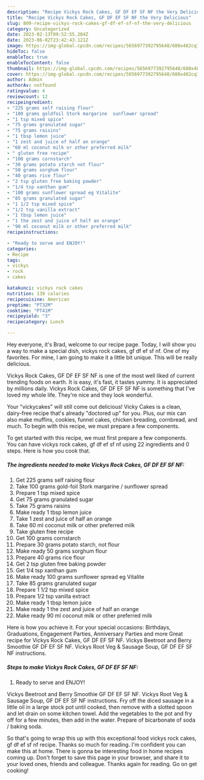```yaml
---
description: "Recipe Vickys Rock Cakes, GF DF EF SF NF the Very Delicious"
title: "Recipe Vickys Rock Cakes, GF DF EF SF NF the Very Delicious"
slug: 809-recipe-vickys-rock-cakes-gf-df-ef-sf-nf-the-very-delicious
category: Uncategorized
date: 2023-02-13T09:52:55.284Z
date: 2023-06-02T23:42:43.121Z
image: https://img-global.cpcdn.com/recipes/5656977392795648/680x482cq70/vickys-rock-cakes-gf-df-ef-sf-nf-recipe-main-photo.jpg
hideToc: false
enableToc: true
enableTocContent: false
thumbnail: https://img-global.cpcdn.com/recipes/5656977392795648/680x482cq70/vickys-rock-cakes-gf-df-ef-sf-nf-recipe-main-photo.jpg
cover: https://img-global.cpcdn.com/recipes/5656977392795648/680x482cq70/vickys-rock-cakes-gf-df-ef-sf-nf-recipe-main-photo.jpg
author: Admin
authorAv: notfound
ratingvalue: 4
reviewcount: 12
recipeingredient:
- "225 grams self raising flour"
- "100 grams goldfoil Stork margarine  sunflower spread"
- "1 tsp mixed spice"
- "75 grams granulated sugar"
- "75 grams raisins"
- "1 tbsp lemon juice"
- "1 zest and juice of half an orange"
- "60 ml coconut milk or other preferred milk"
- " gluten free recipe"
- "100 grams cornstarch"
- "30 grams potato starch not flour"
- "50 grams sorghum flour"
- "40 grams rice flour"
- "2 tsp gluten free baking powder"
- "1/4 tsp xanthan gum"
- "100 grams sunflower spread eg Vitalite"
- "85 grams granulated sugar"
- "1 1/2 tsp mixed spice"
- "1/2 tsp vanilla extract"
- "1 tbsp lemon juice"
- "1 the zest and juice of half an orange"
- "90 ml coconut milk or other preferred milk"
recipeinstructions:

- "Ready to serve and ENJOY!"
categories:
- Recipe
tags:
- vickys
- rock
- cakes

katakunci: vickys rock cakes 
nutrition: 139 calories
recipecuisine: American
preptime: "PT32M"
cooktime: "PT41M"
recipeyield: "3"
recipecategory: Lunch

---
```



Hey everyone, it's Brad, welcome to our recipe page. Today, I will show you a way to make a special dish, vickys rock cakes, gf df ef sf nf. One of my favorites. For mine, I am going to make it a little bit unique. This will be really delicious.

Vickys Rock Cakes, GF DF EF SF NF is one of the most well liked of current trending foods on earth. It is easy, it's fast, it tastes yummy. It is appreciated by millions daily. Vickys Rock Cakes, GF DF EF SF NF is something that I've loved my whole life. They're nice and they look wonderful.

Your &#34;vickycakes&#34; will still come out delicious! Vicky Cakes is a clean, dairy-free recipe that&#39;s already &#34;doctored up&#34; for you. Plus, our mix can also make muffins, cookies, funnel cakes, chicken breading, cornbread, and much. To begin with this recipe, we must prepare a few components.


To get started with this recipe, we must first prepare a few components. You can have vickys rock cakes, gf df ef sf nf using 22 ingredients and 0 steps. Here is how you cook that.

<!--inarticleads1-->

##### The ingredients needed to make Vickys Rock Cakes, GF DF EF SF NF:

1. Get 225 grams self raising flour
1. Take 100 grams gold-foil Stork margarine / sunflower spread
1. Prepare 1 tsp mixed spice
1. Get 75 grams granulated sugar
1. Take 75 grams raisins
1. Make ready 1 tbsp lemon juice
1. Take 1 zest and juice of half an orange
1. Take 60 ml coconut milk or other preferred milk
1. Take  gluten free recipe
1. Get 100 grams cornstarch
1. Prepare 30 grams potato starch, not flour
1. Make ready 50 grams sorghum flour
1. Prepare 40 grams rice flour
1. Get 2 tsp gluten free baking powder
1. Get 1/4 tsp xanthan gum
1. Make ready 100 grams sunflower spread eg Vitalite
1. Take 85 grams granulated sugar
1. Prepare 1 1/2 tsp mixed spice
1. Prepare 1/2 tsp vanilla extract
1. Make ready 1 tbsp lemon juice
1. Make ready 1 the zest and juice of half an orange
1. Make ready 90 ml coconut milk or other preferred milk


Here is how you achieve it. For your special occasions: Birthdays, Graduations, Engagement Parties, Anniversary Parties and more Great recipe for Vickys Rock Cakes, GF DF EF SF NF. Vickys Beetroot and Berry Smoothie GF DF EF SF NF. Vickys Root Veg &amp; Sausage Soup, GF DF EF SF NF instructions. 

<!--inarticleads2-->

##### Steps to make Vickys Rock Cakes, GF DF EF SF NF:


1. Ready to serve and ENJOY!

Vickys Beetroot and Berry Smoothie GF DF EF SF NF. Vickys Root Veg &amp; Sausage Soup, GF DF EF SF NF instructions. Fry off the diced sausage in a little oil in a large stock pot until cooked, then remove with a slotted spoon and let drain on some kitchen towel. Add the vegetables to the pot and fry off for a few minutes, then add in the water. Prepare of bicarbonate of soda / baking soda. 

So that's going to wrap this up with this exceptional food vickys rock cakes, gf df ef sf nf recipe. Thanks so much for reading. I'm confident you can make this at home. There is gonna be interesting food in home recipes coming up. Don't forget to save this page in your browser, and share it to your loved ones, friends and colleague. Thanks again for reading. Go on get cooking!

